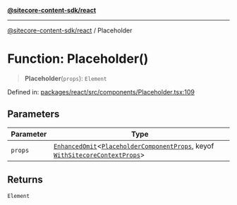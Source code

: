 [**@sitecore-content-sdk/react**](../README.md)

***

[@sitecore-content-sdk/react](../README.md) / Placeholder

# Function: Placeholder()

> **Placeholder**(`props`): `Element`

Defined in: [packages/react/src/components/Placeholder.tsx:109](https://github.com/Sitecore/xmc-jss-dev/blob/dfe05bf848bf53c7c66dabdbf3217e55f8de497c/packages/react/src/components/Placeholder.tsx#L109)

## Parameters

| Parameter | Type |
| ------ | ------ |
| `props` | [`EnhancedOmit`](../type-aliases/EnhancedOmit.md)\<[`PlaceholderComponentProps`](../interfaces/PlaceholderComponentProps.md), keyof [`WithSitecoreContextProps`](../interfaces/WithSitecoreContextProps.md)\> |

## Returns

`Element`
